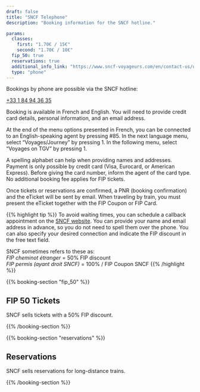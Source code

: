```yaml
---
draft: false
title: "SNCF Telephone"
description: "Booking information for the SNCF hotline."

params:
  classes:
    first: "1.70€ / 15€"
    second: "1.70€ / 10€"
  fip_50: true
  reservations: true
  additional_info_link: "https://www.sncf-voyageurs.com/en/contact-us/our-contact-points/by-phone/"
  type: "phone"
---
```


Bookings by phone are possible via the SNCF hotline:

[+33 1 84 94 36 35](tel:+33184943635)

Booking is available in French and English. You will need to provide credit card details, personal information, and an email address.

At the end of the menu options presented in French, you can be connected to an English-speaking agent by pressing #85.
In the next language menu, select “Voyages/Journey” by pressing 1.
In the following menu, select “Voyages on TGV” by pressing 1.

A spelling alphabet can help when providing names and addresses. Payment is only possible by credit card (Visa, Eurocard, or American Express). Before giving the card number, inform the agent of the card type. No additional booking fee applies for FIP tickets.

Once tickets or reservations are confirmed, a PNR (booking confirmation) and the eTicket will be sent by email. When traveling by train, you must present the eTicket together with the FIP Coupon or FIP Card.

{{% highlight tip %}}
To avoid waiting times, you can schedule a callback appointment on the [SNCF website](https://www.tgvinoui.sncf/services/mieux-vous-accompagner/prise-de-rendez-vous). You can provide your name and email address in advance, so you do not need to spell them over the phone. You can also specify your desired connection and indicate the FIP discount in the free text field.

SNCF sometimes refers to these as: \
_FIP cheminot étranger_ = 50% FIP discount \
_FIP permis (ayant droit SNCF)_ = 100% / FIP Coupon SNCF
{{% /highlight %}}

{{% booking-section "fip_50" %}}

## FIP 50 Tickets

SNCF sells tickets with a 50% FIP discount.

{{% /booking-section %}}

{{% booking-section "reservations" %}}

## Reservations

SNCF sells reservations for long-distance trains.

{{% /booking-section %}}
